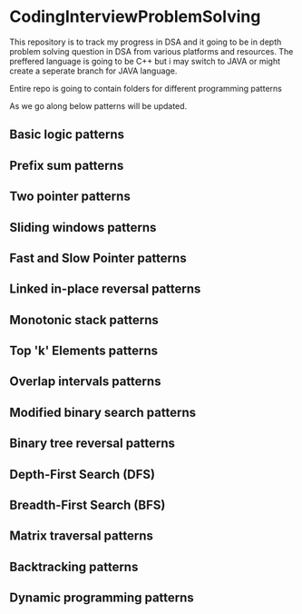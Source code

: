 # CodingInterviewProblemSolving
This repository is to track my progress in DSA and it going to be in depth problem solving question in DSA from various platforms and resources.
The preffered language is going to be C++ but i may switch to JAVA or might create a seperate branch for JAVA language.
<p> Entire repo is going to contain folders for different programming patterns </p>
As we go along below patterns will be updated.

## Basic logic patterns

## Prefix sum patterns

## Two pointer patterns

## Sliding windows patterns

## Fast and Slow Pointer patterns

## Linked in-place reversal patterns

## Monotonic stack patterns

## Top 'k' Elements patterns

## Overlap intervals patterns

## Modified binary search patterns

## Binary tree reversal patterns

## Depth-First Search (DFS)

## Breadth-First Search (BFS)

## Matrix traversal patterns

## Backtracking patterns

## Dynamic programming patterns
